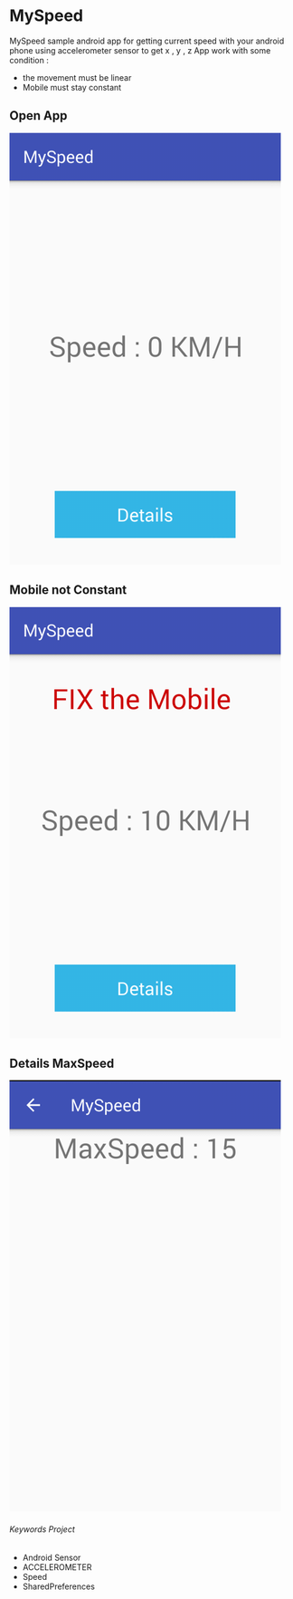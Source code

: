 # MySpeed

MySpeed sample android app for getting current speed with your android phone
using accelerometer sensor to get x , y , z
App work with some condition :
- the movement must be linear
- Mobile must stay constant


## Open App

![Image of MySite](img/screen1.png)


## Mobile not Constant

![Image of MySite](img/screen2.png)

## Details MaxSpeed 

![Image of MySite](img/screen3.png)

###### Keywords Project

- Android Sensor
- ACCELEROMETER
- Speed
- SharedPreferences

